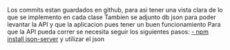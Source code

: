 Los commits estan guardados en github, para asi tener una vista clara de lo que se implemento en cada clase
Tambien se adjunto db json para poder levantar la API y que la aplicacion pues tener un buen funcionamiento 
Para que la API pueda correr se necesita seguir los siguientes pasos:
[ - npm install json-server](https://www.npmjs.com/package/json-server)
y utilizar el json 
